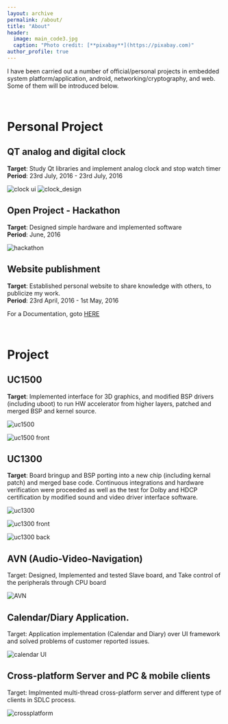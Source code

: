 ```yaml
---
layout: archive
permalink: /about/
title: "About"
header:
  image: main_code3.jpg
  caption: "Photo credit: [**pixabay**](https://pixabay.com)"
author_profile: true
---
```


I have been carried out a number of official/personal projects in embedded system platform/application, android, networking/cryptography, and web. 
Some of them will be introduced below.<br>

<br>

# Personal Project

## QT analog and digital clock
**Target**: Study Qt libraries and implement analog clock and stop watch timer<br>
**Period**: 23rd July, 2016 - 23rd July, 2016

![clock ui](/images/work/qt_clock_ui.png)
![clock_design](/images/work/qt_clock.png)

## Open Project - Hackathon
**Target**: Designed simple hardware and implemented software <br>
**Period**: June, 2016

![hackathon](/images/work/hackathon.png)

## Website publishment

**Target**: Established personal website to share knowledge with others, to publicize my work.<br>
**Period**: 23rd April, 2016 - 1st May, 2016

For a Documentation, goto [HERE](/documentation/Web-Documentation)

<br>

# Project

## UC1500
**Target**: Implemented interface for 3D graphics, and modified BSP drivers (including uboot) to run HW accelerator from higher layers, patched and merged BSP and kernel source.


![uc1500](/images/work/uc1500.png)

![uc1500 front](/images/work/uc1500_front.jpg)


## UC1300

**Target**: Board bringup and BSP porting into a new chip (including kernal patch) and merged base code. Continuous integrations and hardware verification were  proceeded as well as the test for Dolby and HDCP certification by modified sound and video driver interface software.

![uc1300](/images/work/uc1300.png)

![uc1300 front](/images/work/uc1300_front.jpg)

![uc1300 back](/images/work/uc1300_back.jpg)


## AVN (Audio-Video-Navigation)

Target: Designed, Implemented and tested Slave board, and Take control of the peripherals through CPU board

![AVN](/images/work/avn.png)

## Calendar/Diary Application.

Target: Application implementation (Calendar and Diary) over UI framework and solved problems of customer reported issues.

![calendar UI](/images/work/celrun.png)


## Cross-platform Server and PC & mobile clients

Target: Implmented multi-thread cross-platform server and different type of clients in SDLC process.

![crossplatform](/images/work/cross-pf.png)